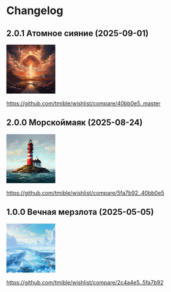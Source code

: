 # Changelog

## 2.0.1 Атомное сияние (2025-09-01)
<img width="128" height="128" src="release-images/2.0.1.png"/>

https://github.com/tmible/wishlist/compare/40bb0e5..master


## 2.0.0 Морскоймаяк (2025-08-24)
<img width="128" height="128" src="release-images/2.0.0.png"/>

https://github.com/tmible/wishlist/compare/5fa7b92..40bb0e5


## 1.0.0 Вечная мерзлота (2025-05-05)
<img width="128" height="128" src="release-images/1.0.0.png"/>

https://github.com/tmible/wishlist/compare/2c4a4e5..5fa7b92

